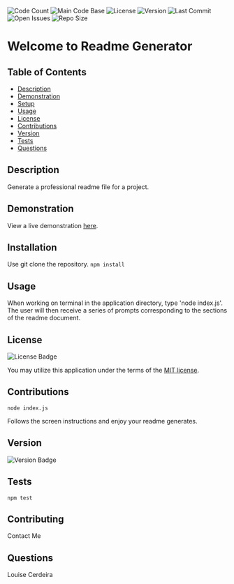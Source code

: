 ![Code Count](https://img.shields.io/github/languages/count/lcerdeira/greadmegenerator)
![Main Code Base](https://img.shields.io/github/languages/top/lcerdeira/greadmegenerator)
![License](https://img.shields.io/badge/license-MIT-blue)
![Version](https://img.shields.io/badge/version-1.0-red)
![Last Commit](https://img.shields.io/github/last-commit/lcerdeira/greadmegenerator)
![Open Issues](https://img.shields.io/github/issues-raw/lcerdeira/greadmegenerator)
![Repo Size](https://img.shields.io/github/repo-size/lcerdeira/greadmegenerator)

# Welcome to Readme Generator

## Table of Contents

  * [Description](#Description)
  * [Demonstration](#Demonstration)
  * [Setup](#Installation)
  * [Usage](#Usage)
  * [License](#License)
  * [Contributions](#Contributions)
  * [Version](#Version)
  * [Tests](#Tests)
  * [Questions](#Questions)

## Description

Generate a professional readme file for a project.

## Demonstration

View a live demonstration [here](https://drive.google.com/file/d/1MtRZJfdQVVH1sDaFyLUiYJA-ZhsN-sut/view?usp=sharing).


## Installation

Use git clone the repository.
```npm install```

## Usage

When working on terminal in the application directory, type 'node index.js'. The user will then receive a series of prompts corresponding to the sections of the readme document.

## License

![License Badge](https://img.shields.io/badge/license-MIT-blue)

You may utilize this application under the terms of the [MIT license](assets/licences/MIT.txt).

## Contributions

```node index.js```

Follows the screen instructions  and enjoy your readme generates.

## Version

![Version Badge](https://img.shields.io/badge/version-1.0-red)

## Tests

```npm test```

## Contributing
Contact Me

## Questions
Louise Cerdeira